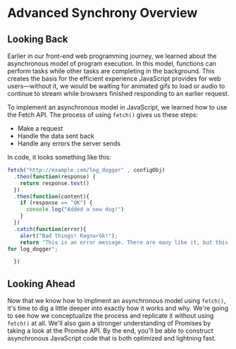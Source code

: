 # Advanced Synchrony Overview

## Looking Back

Earlier in our front-end web programming journey, we learned about the
asynchronous model of program execution. In this model, functions can perform
tasks while other tasks are completing in the background. This creates the basis
for the efficient experience JavaScript provides for web users—without it, we
would be waiting for animated gifs to load or audio to continue to stream while
browsers finished responding to an earlier request.

To implement an asynchronous model in JavaScript, we learned how to use the
Fetch API. The process of using `fetch()` gives us these steps:

- Make a request
- Handle the data sent back
- Handle any errors the server sends

In code, it looks something like this:

```javascript
fetch("http://example.com/log_dogger" , configObj)
  .then(function(response) {
    return response.text()
  })
  .then(function(content){
    if (response == "OK") {
      console.log("Added a new dog!")
    }
  })
  .catch(function(error){
    alert("Bad things! Ragnarők!");
    return "This is an error message. There are many like it, but this one is
for log_dogger";

  })
```

## Looking Ahead

Now that we know how to implment an asynchronous model using `fetch()`, it's time to dig a little deeper into exactly how it works and why. We're going to see how we conceptualize the process and replicate it without using `fetch()` at all. We'll also gain a stronger understanding of Promises by taking a look at the Promise API. By the end, you'll be able to construct asynchronous JavaScript code that is both optimized and lightning fast. 
